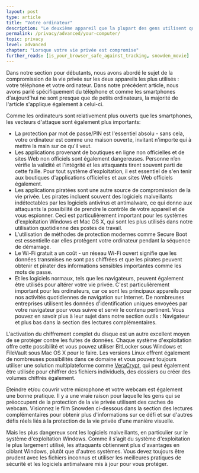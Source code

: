 ```yaml
---
layout: post
type: article
title: "Votre ordinateur"
description: "Le deuxième appareil que la plupart des gens utilisent quotidiennement est leur ordinateur. Nous examinons ici les mesures que vous pouvez prendre pour le protéger."
permalink: /privacy/advanced/your-computer/
topic: privacy
level: advanced
chapter: "Lorsque votre vie privée est compromise"
further_reads: [is_your_browser_safe_against_tracking, snowden_movie]
---
```


Dans notre section pour débutants, nous avons abordé le sujet de la compromission de la vie privée sur les deux appareils les plus utilisés : votre téléphone et votre ordinateur. Dans notre précédent article, nous avons parlé spécifiquement du téléphone et comme les smartphones d'aujourd'hui ne sont presque que de petits ordinateurs, la majorité de l'article s'applique également à celui-ci.

Comme les ordinateurs sont relativement plus ouverts que les smartphones, les vecteurs d'attaque sont également plus importants:

- La protection par mot de passe/PIN est l'essentiel absolu - sans cela, votre ordinateur est comme une maison ouverte, invitant n'importe qui à mettre la main sur ce qu'il veut.
- Les applications provenant de boutiques en ligne non officielles et de sites Web non officiels sont également dangereuses. Personne n’en vérifie la validité et l'intégrité et les attaquants tirent souvent parti de cette faille. Pour tout système d'exploitation, il est essentiel de s'en tenir aux boutiques d'applications officielles et aux sites Web officiels également.
- Les applications piratées sont une autre source de compromission de la vie privée. Les pirates incluent souvent des logiciels malveillants indétectables par les logiciels antivirus et antimalware, ce qui donne aux attaquants la possibilité de prendre le contrôle de votre appareil et de vous espionner. Ceci est particulièrement important pour les systèmes d'exploitation Windows et Mac OS X, qui sont les plus utilisés dans notre utilisation quotidienne des postes de travail.
- L'utilisation de méthodes de protection modernes comme Secure Boot est essentielle car elles protègent votre ordinateur pendant la séquence de démarrage.
- Le Wi-Fi gratuit a un coût - un réseau Wi-Fi ouvert signifie que les données transmises ne sont pas chiffrées et que les pirates peuvent obtenir et pirater des informations sensibles importantes comme les mots de passe.
- Et les logiciels normaux, tels que les navigateurs, peuvent également être utilisés pour altérer votre vie privée. C'est particulièrement important pour les ordinateurs, car ce sont les principaux appareils pour nos activités quotidiennes de navigation sur Internet. De nombreuses entreprises utilisent les données d'identification uniques envoyées par votre navigateur pour vous suivre et servir le contenu pertinent. Vous pouvez en savoir plus à leur sujet dans notre section outils : Navigateur et plus bas dans la section des lectures complémentaires.

L'activation du chiffrement complet du disque est un autre excellent moyen de se protéger contre les fuites de données. Chaque système d'exploitation offre cette possibilité et vous pouvez utiliser BitLocker sous Windows et FileVault sous Mac OS X pour le faire. Les versions Linux offrent également de nombreuses possibilités dans ce domaine et vous pouvez toujours utiliser une solution multiplateforme comme [VeraCrypt](https://www.veracrypt.fr/en/Home.html), qui peut également être utilisée pour chiffrer des fichiers individuels, des dossiers ou créer des volumes chiffrés également.

Éteindre et/ou couvrir votre microphone et votre webcam est également une bonne pratique. Il y a une vraie raison pour laquelle les gens qui se préoccupent de la protection de la vie privée utilisent des caches de webcam. Visionnez le film Snowden ci-dessous dans la section des lectures complémentaires pour obtenir plus d'informations sur ce défi et sur d'autres défis réels liés à la protection de la vie privée d'une manière visuelle.

Mais les plus dangereux sont les logiciels malveillants, en particulier sur le système d'exploitation Windows. Comme il s'agit du système d'exploitation le plus largement utilisé, les attaquants obtiennent plus d'avantages en ciblant Windows, plutôt que d'autres systèmes. Vous devez toujours être prudent avec les fichiers inconnus et utiliser les meilleures pratiques de sécurité et les logiciels antimalware mis à jour pour vous protéger.
